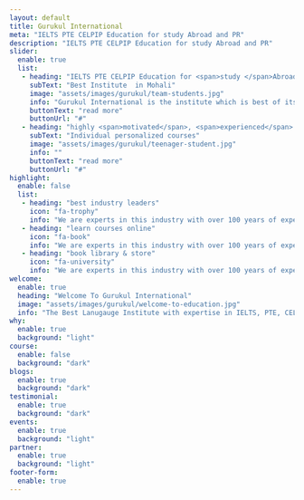 ```yaml
---
layout: default
title: Gurukul International
meta: "IELTS PTE CELPIP Education for study Abroad and PR"
description: "IELTS PTE CELPIP Education for study Abroad and PR"
slider:
  enable: true
  list:
   - heading: "IELTS PTE CELPIP Education for <span>study </span>Abroad and PR"
     subText: "Best Institute  in Mohali"
     image: "assets/images/gurukul/team-students.jpg"
     info: "Gurukul International is the institute which is best of its kind, offering comprehensive classroom preparation programs for tests such as IELTS, PTE, CELPIP, CD-IELTS and TOEFL."
     buttonText: "read more"
     buttonUrl: "#"
   - heading: "highly <span>motivated</span>, <span>experienced</span> & <span>dedicated</span> team"
     subText: "Individual personalized courses"
     image: "assets/images/gurukul/teenager-student.jpg"
     info: ""
     buttonText: "read more"
     buttonUrl: "#"
highlight:
  enable: false
  list:
   - heading: "best industry leaders"
     icon: "fa-trophy"
     info: "We are experts in this industry with over 100 years of experience. What that"
   - heading: "learn courses online"
     icon: "fa-book"
     info: "We are experts in this industry with over 100 years of experience. What that"
   - heading: "book library & store"
     icon: "fa-university"
     info: "We are experts in this industry with over 100 years of experience. What that"
welcome:
  enable: true
  heading: "Welcome To Gurukul International"
  image: "assets/images/gurukul/welcome-to-education.jpg"
  info: "The Best Lanugauge Institute with expertise in IELTS, PTE, CELPIP & number of other such language courses. Our very experienced and expert  trainers help you to excel in English language so as to achieve the desired scores."
why:
  enable: true
  background: "light"
course:
  enable: false
  background: "dark"
blogs:
  enable: true
  background: "dark"
testimonial:
  enable: true
  background: "dark"
events:
  enable: true
  background: "light"
partner:
  enable: true
  background: "light"
footer-form:
  enable: true
---
```

